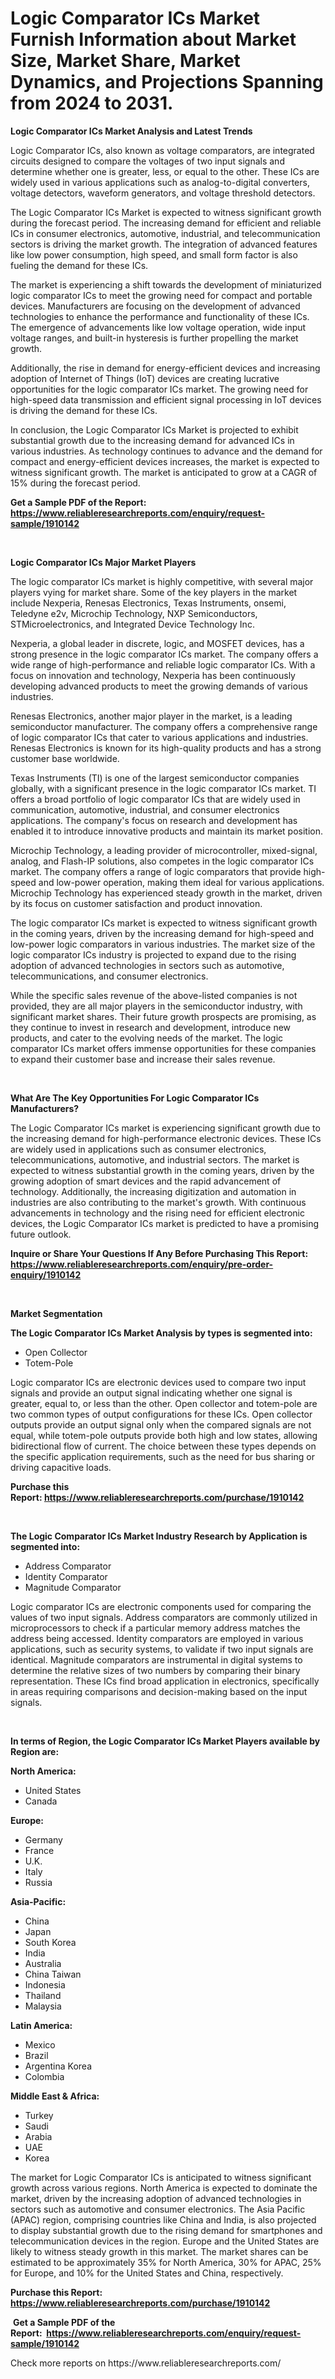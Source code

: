 <p><h1>Logic Comparator ICs Market Furnish Information about Market Size, Market Share, Market Dynamics, and Projections Spanning from 2024 to 2031.</h1></p><p><strong>Logic Comparator ICs Market Analysis and Latest Trends</strong></p>
<p><p>Logic Comparator ICs, also known as voltage comparators, are integrated circuits designed to compare the voltages of two input signals and determine whether one is greater, less, or equal to the other. These ICs are widely used in various applications such as analog-to-digital converters, voltage detectors, waveform generators, and voltage threshold detectors.</p><p>The Logic Comparator ICs Market is expected to witness significant growth during the forecast period. The increasing demand for efficient and reliable ICs in consumer electronics, automotive, industrial, and telecommunication sectors is driving the market growth. The integration of advanced features like low power consumption, high speed, and small form factor is also fueling the demand for these ICs.</p><p>The market is experiencing a shift towards the development of miniaturized logic comparator ICs to meet the growing need for compact and portable devices. Manufacturers are focusing on the development of advanced technologies to enhance the performance and functionality of these ICs. The emergence of advancements like low voltage operation, wide input voltage ranges, and built-in hysteresis is further propelling the market growth.</p><p>Additionally, the rise in demand for energy-efficient devices and increasing adoption of Internet of Things (IoT) devices are creating lucrative opportunities for the logic comparator ICs market. The growing need for high-speed data transmission and efficient signal processing in IoT devices is driving the demand for these ICs.</p><p>In conclusion, the Logic Comparator ICs Market is projected to exhibit substantial growth due to the increasing demand for advanced ICs in various industries. As technology continues to advance and the demand for compact and energy-efficient devices increases, the market is expected to witness significant growth. The market is anticipated to grow at a CAGR of 15% during the forecast period.</p></p>
<p><strong>Get a Sample PDF of the Report:&nbsp; <a href="https://www.reliableresearchreports.com/enquiry/request-sample/1910142">https://www.reliableresearchreports.com/enquiry/request-sample/1910142</a></strong></p>
<p>&nbsp;</p>
<p><strong>Logic Comparator ICs Major Market Players</strong></p>
<p><p>The logic comparator ICs market is highly competitive, with several major players vying for market share. Some of the key players in the market include Nexperia, Renesas Electronics, Texas Instruments, onsemi, Teledyne e2v, Microchip Technology, NXP Semiconductors, STMicroelectronics, and Integrated Device Technology Inc.</p><p>Nexperia, a global leader in discrete, logic, and MOSFET devices, has a strong presence in the logic comparator ICs market. The company offers a wide range of high-performance and reliable logic comparator ICs. With a focus on innovation and technology, Nexperia has been continuously developing advanced products to meet the growing demands of various industries.</p><p>Renesas Electronics, another major player in the market, is a leading semiconductor manufacturer. The company offers a comprehensive range of logic comparator ICs that cater to various applications and industries. Renesas Electronics is known for its high-quality products and has a strong customer base worldwide.</p><p>Texas Instruments (TI) is one of the largest semiconductor companies globally, with a significant presence in the logic comparator ICs market. TI offers a broad portfolio of logic comparator ICs that are widely used in communication, automotive, industrial, and consumer electronics applications. The company's focus on research and development has enabled it to introduce innovative products and maintain its market position.</p><p>Microchip Technology, a leading provider of microcontroller, mixed-signal, analog, and Flash-IP solutions, also competes in the logic comparator ICs market. The company offers a range of logic comparators that provide high-speed and low-power operation, making them ideal for various applications. Microchip Technology has experienced steady growth in the market, driven by its focus on customer satisfaction and product innovation.</p><p>The logic comparator ICs market is expected to witness significant growth in the coming years, driven by the increasing demand for high-speed and low-power logic comparators in various industries. The market size of the logic comparator ICs industry is projected to expand due to the rising adoption of advanced technologies in sectors such as automotive, telecommunications, and consumer electronics.</p><p>While the specific sales revenue of the above-listed companies is not provided, they are all major players in the semiconductor industry, with significant market shares. Their future growth prospects are promising, as they continue to invest in research and development, introduce new products, and cater to the evolving needs of the market. The logic comparator ICs market offers immense opportunities for these companies to expand their customer base and increase their sales revenue.</p></p>
<p>&nbsp;</p>
<p><strong>What Are The Key Opportunities For Logic Comparator ICs Manufacturers?</strong></p>
<p><p>The Logic Comparator ICs market is experiencing significant growth due to the increasing demand for high-performance electronic devices. These ICs are widely used in applications such as consumer electronics, telecommunications, automotive, and industrial sectors. The market is expected to witness substantial growth in the coming years, driven by the growing adoption of smart devices and the rapid advancement of technology. Additionally, the increasing digitization and automation in industries are also contributing to the market's growth. With continuous advancements in technology and the rising need for efficient electronic devices, the Logic Comparator ICs market is predicted to have a promising future outlook.</p></p>
<p><strong>Inquire or Share Your Questions If Any Before Purchasing This Report: <a href="https://www.reliableresearchreports.com/enquiry/pre-order-enquiry/1910142">https://www.reliableresearchreports.com/enquiry/pre-order-enquiry/1910142</a></strong></p>
<p>&nbsp;</p>
<p><strong>Market Segmentation</strong></p>
<p><strong>The Logic Comparator ICs Market Analysis by types is segmented into:</strong></p>
<p><ul><li>Open Collector</li><li>Totem-Pole</li></ul></p>
<p><p>Logic comparator ICs are electronic devices used to compare two input signals and provide an output signal indicating whether one signal is greater, equal to, or less than the other. Open collector and totem-pole are two common types of output configurations for these ICs. Open collector outputs provide an output signal only when the compared signals are not equal, while totem-pole outputs provide both high and low states, allowing bidirectional flow of current. The choice between these types depends on the specific application requirements, such as the need for bus sharing or driving capacitive loads.</p></p>
<p><strong>Purchase this Report:&nbsp;<a href="https://www.reliableresearchreports.com/purchase/1910142">https://www.reliableresearchreports.com/purchase/1910142</a></strong></p>
<p>&nbsp;</p>
<p><strong>The Logic Comparator ICs Market Industry Research by Application is segmented into:</strong></p>
<p><ul><li>Address Comparator</li><li>Identity Comparator</li><li>Magnitude Comparator</li></ul></p>
<p><p>Logic comparator ICs are electronic components used for comparing the values of two input signals. Address comparators are commonly utilized in microprocessors to check if a particular memory address matches the address being accessed. Identity comparators are employed in various applications, such as security systems, to validate if two input signals are identical. Magnitude comparators are instrumental in digital systems to determine the relative sizes of two numbers by comparing their binary representation. These ICs find broad application in electronics, specifically in areas requiring comparisons and decision-making based on the input signals.</p></p>
<p>&nbsp;</p>
<p><strong>In terms of Region, the Logic Comparator ICs Market Players available by Region are:</strong></p>
<p>
    <p> <strong> North America: </strong>
        <ul>
            <li>United States</li>
            <li>Canada</li>
        </ul>
        </p> 
    <p> <strong> Europe: </strong>
        <ul>
            <li>Germany</li>
            <li>France</li>
            <li>U.K.</li>
            <li>Italy</li>
            <li>Russia</li>
        </ul>
        </p> 
    <p> <strong> Asia-Pacific: </strong>
        <ul>
            <li>China</li>
            <li>Japan</li>
            <li>South Korea</li>
            <li>India</li>
            <li>Australia</li>
            <li>China Taiwan</li>
            <li>Indonesia</li>
            <li>Thailand</li>
            <li>Malaysia</li>
        </ul>
        </p> 
    <p> <strong> Latin America: </strong>
        <ul>
            <li>Mexico</li>
            <li>Brazil</li>
            <li>Argentina Korea</li>
            <li>Colombia</li>
        </ul>
        </p> 
    <p> <strong> Middle East & Africa: </strong>
        <ul>
            <li>Turkey</li>
            <li>Saudi</li>
            <li>Arabia</li>
            <li>UAE</li>
            <li>Korea</li>
        </ul>
    </p>
    </p>
<p><p>The market for Logic Comparator ICs is anticipated to witness significant growth across various regions. North America is expected to dominate the market, driven by the increasing adoption of advanced technologies in sectors such as automotive and consumer electronics. The Asia Pacific (APAC) region, comprising countries like China and India, is also projected to display substantial growth due to the rising demand for smartphones and telecommunication devices in the region. Europe and the United States are likely to witness steady growth in this market. The market shares can be estimated to be approximately 35% for North America, 30% for APAC, 25% for Europe, and 10% for the United States and China, respectively.</p></p>
<p><strong>Purchase this Report: <a href="https://www.reliableresearchreports.com/purchase/1910142">https://www.reliableresearchreports.com/purchase/1910142</a></strong></p>
<p>&nbsp;<strong>Get a Sample PDF of the Report:&nbsp;&nbsp;<a href="https://www.reliableresearchreports.com/enquiry/request-sample/1910142">https://www.reliableresearchreports.com/enquiry/request-sample/1910142</a></strong></p>
<p><strong></strong></p>
<p>Check more reports on https://www.reliableresearchreports.com/</p>